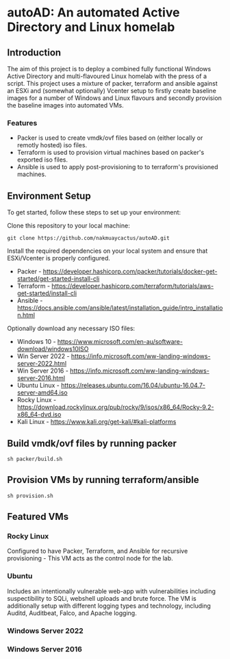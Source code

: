 # autoAD: An automated Active Directory and Linux homelab

## Introduction

The aim of this project is to deploy a combined fully functional Windows Active Directory and multi-flavoured Linux homelab with the press of a script. This project uses a mixture of packer, terraform and ansible against an ESXi and (somewhat optionally) Vcenter setup to firstly create baseline images for a number of Windows and Linux flavours and secondly provision the baseline images into automated VMs.

### Features

- Packer is used to create vmdk/ovf files based on (either locally or remotly hosted) iso files.
- Terraform is used to provision virtual machines based on packer's exported iso files.
- Ansible is used to apply post-provisioning to to terraform's provisioned machines.

## Environment Setup

To get started, follow these steps to set up your environment:

Clone this repository to your local machine:

    git clone https://github.com/nakmuaycactus/autoAD.git

Install the required dependencies on your local system and ensure that ESXi/Vcenter is properly configured.

- Packer  - https://developer.hashicorp.com/packer/tutorials/docker-get-started/get-started-install-cli
- Terraform - https://developer.hashicorp.com/terraform/tutorials/aws-get-started/install-cli
- Ansible - https://docs.ansible.com/ansible/latest/installation_guide/intro_installation.html
    
Optionally download any necessary ISO files:

- Windows 10      - https://www.microsoft.com/en-au/software-download/windows10ISO
- Win Server 2022 - https://info.microsoft.com/ww-landing-windows-server-2022.html
- Win Server 2016 - https://info.microsoft.com/ww-landing-windows-server-2016.html
- Ubuntu Linux    - https://releases.ubuntu.com/16.04/ubuntu-16.04.7-server-amd64.iso
- Rocky Linux     - https://download.rockylinux.org/pub/rocky/9/isos/x86_64/Rocky-9.2-x86_64-dvd.iso 
- Kali Linux      - https://www.kali.org/get-kali/#kali-platforms

## Build vmdk/ovf files by running packer
    sh packer/build.sh

## Provision VMs by running terraform/ansible
    sh provision.sh

## Featured VMs

### Rocky Linux

Configured to have Packer, Terraform, and Ansible for recursive provisioning - This VM acts as the control node for the lab.

### Ubuntu

Includes an intentionally vulnerable web-app with vulnerabilities including suspectibility to SQLi, webshell uploads and brute force.
The VM is additionally setup with different logging types and technology, including Auditd, Auditbeat, Falco, and Apache logging.

### Windows Server 2022

### Windows Server 2016
